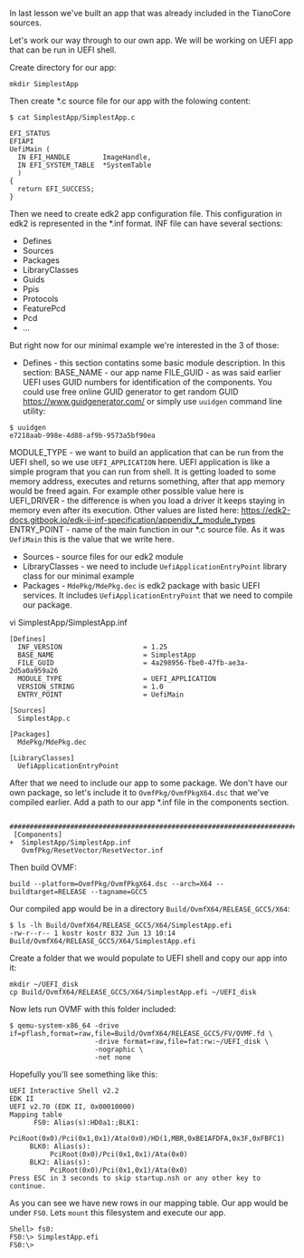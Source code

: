 In last lesson we've built an app that was already included in the TianoCore sources.

Let's work our way through to our own app.
We will be working on UEFI app that can be run in UEFI shell.

Create directory for our app:
```
mkdir SimplestApp
```

Then create *.c source file for our app with the folowing content:
```
$ cat SimplestApp/SimplestApp.c

EFI_STATUS
EFIAPI
UefiMain (
  IN EFI_HANDLE        ImageHandle,
  IN EFI_SYSTEM_TABLE  *SystemTable
  )
{
  return EFI_SUCCESS;
}
```

Then we need to create edk2 app configuration file. This configuration in edk2 is represented in the *.inf format.
INF file can have several sections:
- Defines
- Sources
- Packages
- LibraryClasses
- Guids
- Ppis
- Protocols
- FeaturePcd
- Pcd
- ...

But right now for our minimal example we're interested in the 3 of those:
- Defines - this section contatins some basic module description. In this section:
BASE_NAME - our app name
FILE_GUID - as was said earlier UEFI uses GUID numbers for identification of the components. You could use free online GUID generator to get random GUID https://www.guidgenerator.com/ or simply use `uuidgen` command line utility:
```
$ uuidgen
e7218aab-998e-4d88-af9b-9573a5bf90ea
```
MODULE_TYPE - we want to build an application that can be run from the UEFI shell, so we use `UEFI_APPLICATION` here. UEFI application is like a simple program that you can run from shell. It is getting loaded to some memory address, executes and returns something, after that app memory would be freed again. For example other possible value here is UEFI_DRIVER - the difference is when you load a driver it keeps staying in memory even after its execution.
Other values are listed here: https://edk2-docs.gitbook.io/edk-ii-inf-specification/appendix_f_module_types
ENTRY_POINT - name of the main function in our *.c source file. As it was `UefiMain` this is the value that we write here.

- Sources - source files for our edk2 module
- LibraryClasses - we need to include `UefiApplicationEntryPoint` library class for our minimal example
- Packages - `MdePkg/MdePkg.dec` is edk2 package with basic UEFI services. It includes `UefiApplicationEntryPoint` that we need to compile our package.

vi SimplestApp/SimplestApp.inf
```
[Defines]
  INF_VERSION                    = 1.25
  BASE_NAME                      = SimplestApp
  FILE_GUID                      = 4a298956-fbe0-47fb-ae3a-2d5a0a959a26
  MODULE_TYPE                    = UEFI_APPLICATION
  VERSION_STRING                 = 1.0
  ENTRY_POINT                    = UefiMain

[Sources]
  SimplestApp.c

[Packages]
  MdePkg/MdePkg.dec

[LibraryClasses]
  UefiApplicationEntryPoint
```


After that we need to include our app to some package.
We don't have our own package, so let's include it to `OvmfPkg/OvmfPkgX64.dsc` that we've compiled earlier.
Add a path to our app *.inf file in the components section.
```
 ################################################################################
 [Components]
+  SimplestApp/SimplestApp.inf
   OvmfPkg/ResetVector/ResetVector.inf

```

Then build OVMF:
```
build --platform=OvmfPkg/OvmfPkgX64.dsc --arch=X64 --buildtarget=RELEASE --tagname=GCC5
```

Our compiled app would be in a directory `Build/OvmfX64/RELEASE_GCC5/X64`:
```
$ ls -lh Build/OvmfX64/RELEASE_GCC5/X64/SimplestApp.efi
-rw-r--r-- 1 kostr kostr 832 Jun 13 10:14 Build/OvmfX64/RELEASE_GCC5/X64/SimplestApp.efi
```

Create a folder that we would populate to UEFI shell and copy our app into it:
```
mkdir ~/UEFI_disk
cp Build/OvmfX64/RELEASE_GCC5/X64/SimplestApp.efi ~/UEFI_disk
```

Now lets run OVMF with this folder included:
```
$ qemu-system-x86_64 -drive if=pflash,format=raw,file=Build/OvmfX64/RELEASE_GCC5/FV/OVMF.fd \
                     -drive format=raw,file=fat:rw:~/UEFI_disk \
                     -nographic \
                     -net none
```

Hopefully you'll see something like this:
```
UEFI Interactive Shell v2.2
EDK II
UEFI v2.70 (EDK II, 0x00010000)
Mapping table
      FS0: Alias(s):HD0a1:;BLK1:
          PciRoot(0x0)/Pci(0x1,0x1)/Ata(0x0)/HD(1,MBR,0xBE1AFDFA,0x3F,0xFBFC1)
     BLK0: Alias(s):
          PciRoot(0x0)/Pci(0x1,0x1)/Ata(0x0)
     BLK2: Alias(s):
          PciRoot(0x0)/Pci(0x1,0x1)/Ata(0x0)
Press ESC in 3 seconds to skip startup.nsh or any other key to continue.
```

As you can see we have new rows in our mapping table. Our app would be under `FS0`. Lets `mount` this filesystem and execute our app.
```
Shell> fs0:
FS0:\> SimplestApp.efi
FS0:\>
```


